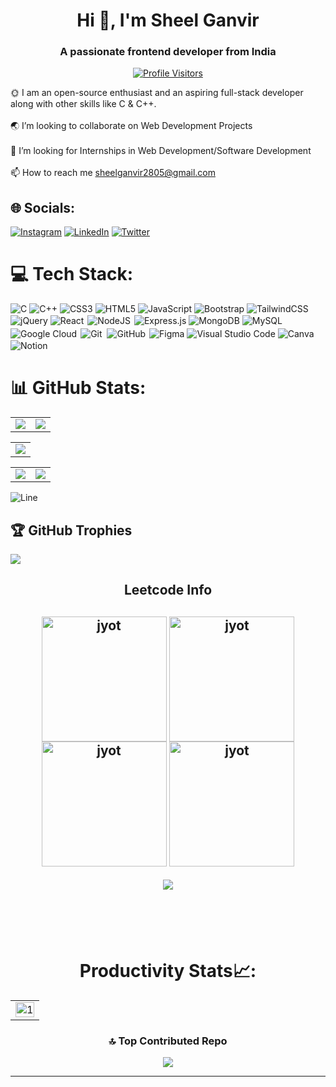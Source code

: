 # <h1 align="center">Hi 👋, I'm Sheel Ganvir</h1> 
<h3 align="center">A passionate frontend developer from India</h3>
<div align="center">
 
[![Profile Visitors](https://komarev.com/ghpvc/?username=sheelganvir&label=Profile%20views&color=0e75b6&style=flat)](https://github.com/sheelganvir)

</div>


 🌞 I am an open-source enthusiast and an aspiring full-stack developer along with other skills like C & C++.<br><br>🌏 I’m looking to collaborate on Web Development Projects
<br><br>🤝 I’m looking for Internships in Web Development/Software Development<br><br>📫 How to reach me sheelganvir2805@gmail.com<br>


## 🌐 Socials:
[![Instagram](https://img.shields.io/badge/Instagram-%23E4405F.svg?logo=Instagram&logoColor=white)](https://instagram.com/sheel_ganvir) [![LinkedIn](https://img.shields.io/badge/LinkedIn-%230077B5.svg?logo=linkedin&logoColor=white)](https://linkedin.com/in/sheel-ganvir-7760051b9) [![Twitter](https://img.shields.io/badge/Twitter-%231DA1F2.svg?logo=Twitter&logoColor=white)](https://twitter.com/sheelganvir) 

# 💻 Tech Stack:
![C](https://img.shields.io/badge/c-%2300599C.svg?style=for-the-badge&logo=c&logoColor=white) ![C++](https://img.shields.io/badge/c++-%2300599C.svg?style=for-the-badge&logo=c%2B%2B&logoColor=white) ![CSS3](https://img.shields.io/badge/css3-%231572B6.svg?style=for-the-badge&logo=css3&logoColor=white) ![HTML5](https://img.shields.io/badge/html5-%23E34F26.svg?style=for-the-badge&logo=html5&logoColor=white) ![JavaScript](https://img.shields.io/badge/javascript-%23323330.svg?style=for-the-badge&logo=javascript&logoColor=%23F7DF1E)	![Bootstrap](https://img.shields.io/badge/bootstrap-%23563D7C.svg?style=for-the-badge&logo=bootstrap&logoColor=white) ![TailwindCSS](https://img.shields.io/badge/tailwindcss-%2338B2AC.svg?style=for-the-badge&logo=tailwind-css&logoColor=white) 
![jQuery](https://img.shields.io/badge/jquery-%230769AD.svg?style=for-the-badge&logo=jquery&logoColor=white) ![React](https://img.shields.io/badge/react-%2320232a.svg?style=for-the-badge&logo=react&logoColor=%2361DAFB) <img alt="NodeJS" src="https://img.shields.io/badge/node.js%20-%2343853D.svg?&style=for-the-badge&logo=node.js&logoColor=white" style="margin:2px;"/> ![Express.js](https://img.shields.io/badge/express.js-%23404d59.svg?style=for-the-badge&logo=express&logoColor=%2361DAFB) ![MongoDB](https://img.shields.io/badge/MongoDB-%234ea94b.svg?style=for-the-badge&logo=mongodb&logoColor=white) ![MySQL](https://img.shields.io/badge/MySQL-00000F?style=for-the-badge&logo=mysql&logoColor=white) ![Google Cloud](https://img.shields.io/badge/GoogleCloud-%234285F4.svg?style=for-the-badge&logo=google-cloud&logoColor=white) <img alt="Git" src="https://img.shields.io/badge/git%20-%23F05033.svg?&style=for-the-badge&logo=git&logoColor=white" style="margin:2px;"/> <img alt="GitHub" src="https://img.shields.io/badge/github%20-%23121011.svg?&style=for-the-badge&logo=github&logoColor=white" style="margin:2px;"/> ![Figma](https://img.shields.io/badge/figma-%23F24E1E.svg?style=for-the-badge&logo=figma&logoColor=white) ![Visual Studio Code](https://img.shields.io/badge/-VisualStudioCode-000000?style=for-the-badge&logo=VisualStudioCode) ![Canva](https://img.shields.io/badge/Canva-%2300C4CC.svg?style=for-the-badge&logo=Canva&logoColor=white) ![Notion](https://img.shields.io/badge/Notion-%23000000.svg?style=for-the-badge&logo=notion&logoColor=white)
# 📊 GitHub Stats:
<table>
        <tr>
            <td>
                <img
                    src="https://github-readme-stats.vercel.app/api?username=sheelganvir&show_icons=true&include_all_commits=true&count_private=true&hide_border=true&theme=algolia" />
            </td>
            <td>
                <img
                    src="https://github-readme-streak-stats.herokuapp.com?user=sheelganvir&theme=algolia&hide_border=true" />
            </td>
        </tr>
</table>

<table>
        <tr>
            <td>
                <img src="https://github-readme-activity-graph.vercel.app/graph?username=sheelganvir&theme=react-dark&hide_border=true" />
            </td>
        </tr>
</table>

<table>
        <tr>
            <td>
                <img src="https://stats.quine.sh/sheelganvir/github?theme=dark">
            </td>
            <td>
                <img src="https://stats.quine.sh/sheelganvir/languages-over-time?theme=dark">
            </td>
        </tr>
</table>

![Line](https://user-images.githubusercontent.com/85225156/171937799-8fc9e255-9889-4642-9c92-6df85fb86e82.gif)
 
  
## 🏆 GitHub Trophies
![](https://github-profile-trophy.vercel.app/?username=sheelganvir&theme=radical&no-frame=false&no-bg=true&margin-w=4)

<div align="center"> 
  

<h2 align="center">Leetcode Info<h2>

<p align="center">
  <a href="https://leetcode.com/sheelganvir/" target="_blank"><img align="center" src="https://leetcode.com/static_assets/public/images/badges/2024/gif/2024-06.gif" alt="jyot" height="200" width="200" /></a>
  <a href="https://leetcode.com/sheelganvir/" target="_blank"><img align="center" src="https://leetcode.com/static_assets/marketing/2023-50.gif" alt="jyot" height="200" width="200" /></a>
 <a href="https://leetcode.com/sheelganvir/" target="_blank"><img align="center" src="https://assets.leetcode.com/static_assets/marketing/2024-100.gif" alt="jyot" height="200" width="200" /></a>
  <a href="https://leetcode.com/sheelganvir/" target="_blank"><img align="center" src="https://assets.leetcode.com/static_assets/marketing/2024-200.gif" alt="jyot" height="200" width="200" /></a>
  
</p>
<p align="center">
  
  <img  align=top flex-grow=1 src="https://leetcard.jacoblin.cool/sheelganvir?theme=dark&font=Nunito&ext=heatmap" />  
</p>

<br/><br/>

# Productivity Stats📈:
<table>
  <tr>
    <td><img src="https://github-profile-summary-cards.vercel.app/api/cards/profile-details?username=sheelganvir&theme=monokai"  display=block width=100% height=auto  alt="1" ></td>
   </tr> 
</table>

### 🔝 Top Contributed Repo
![](https://github-contributor-stats.vercel.app/api?username=sheelganvir&limit=5&theme=dark&combine_all_yearly_contributions=true)

---


<!-- Proudly created with GPRM ( https://gprm.itsvg.in ) -->
